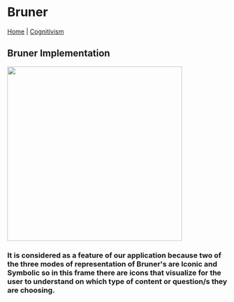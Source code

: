 # Bruner
[Home](../../index.md) | [Cognitivism](../cognitivism.md)
## Bruner Implementation
<img height="400px" src="https://scontent.xx.fbcdn.net/v/t1.15752-9/126865187_390778195606819_3105569682931050888_n.png?_nc_cat=105&ccb=2&_nc_sid=ae9488&_nc_eui2=AeHKHhlFvXnm7fk41cPGigqQcFlBoImlPgtwWUGgiaU-C0zeuLHesVd9WGT60Vh3JfMozcfbA4uv4X_r2hR39eL_&_nc_ohc=vZkDrQUdx9YAX9HEVw-&_nc_ad=z-m&_nc_cid=0&_nc_ht=scontent.xx&oh=3d5af334f433249f905580bb423b4ddf&oe=5FDB38C4"/> <br>
### It is considered as a feature of our application because two of the three modes of representation of Bruner's are Iconic and Symbolic so in this frame there are icons that visualize for the user to understand on which type of content or question/s they are choosing.
